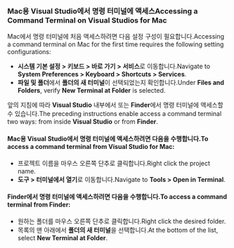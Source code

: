 ### <a name="accessing-a-command-terminal-on-visual-studios-for-mac"></a><span data-ttu-id="c16c7-101">Mac용 Visual Studio에서 명령 터미널에 액세스</span><span class="sxs-lookup"><span data-stu-id="c16c7-101">Accessing a Command Terminal on Visual Studios for Mac</span></span>

<span data-ttu-id="c16c7-102">Mac에서 명령 터미널에 처음 액세스하려면 다음 설정 구성이 필요합니다.</span><span class="sxs-lookup"><span data-stu-id="c16c7-102">Accessing a command terminal on Mac for the first time requires the following setting configurations:</span></span>

* <span data-ttu-id="c16c7-103">**시스템 기본 설정 > 키보드 > 바로 가기 > 서비스**로 이동합니다.</span><span class="sxs-lookup"><span data-stu-id="c16c7-103">Navigate to **System Preferences > Keyboard > Shortcuts > Services**.</span></span>
* <span data-ttu-id="c16c7-104">**파일 및 폴더**에서 **폴더의 새 터미널**이 선택되었는지 확인합니다.</span><span class="sxs-lookup"><span data-stu-id="c16c7-104">Under **Files and Folders**, verify **New Terminal at Folder** is selected.</span></span>

<span data-ttu-id="c16c7-105">앞의 지침에 따라 **Visual Studio** 내부에서 또는 **Finder**에서 명령 터미널에 액세스할 수 있습니다.</span><span class="sxs-lookup"><span data-stu-id="c16c7-105">The preceding instructions enable access a command terminal two ways: from inside **Visual Studio** or from **Finder**.</span></span> 

#### <a name="to-access-a-command-terminal-from-visual-studio-for-mac"></a><span data-ttu-id="c16c7-106">Mac용 Visual Studio에서 명령 터미널에 액세스하려면 다음을 수행합니다.</span><span class="sxs-lookup"><span data-stu-id="c16c7-106">To access a command terminal from Visual Studio for Mac:</span></span>

* <span data-ttu-id="c16c7-107">프로젝트 이름을 마우스 오른쪽 단추로 클릭합니다.</span><span class="sxs-lookup"><span data-stu-id="c16c7-107">Right click the project name.</span></span>
* <span data-ttu-id="c16c7-108">**도구 > 터미널에서 열기**로 이동합니다.</span><span class="sxs-lookup"><span data-stu-id="c16c7-108">Navigate to **Tools > Open in Terminal**.</span></span>

#### <a name="to-access-a-command-terminal-from-finder"></a><span data-ttu-id="c16c7-109">Finder에서 명령 터미널에 액세스하려면 다음을 수행합니다.</span><span class="sxs-lookup"><span data-stu-id="c16c7-109">To access a command terminal from Finder:</span></span>

* <span data-ttu-id="c16c7-110">원하는 폴더를 마우스 오른쪽 단추로 클릭합니다.</span><span class="sxs-lookup"><span data-stu-id="c16c7-110">Right click the desired folder.</span></span>
* <span data-ttu-id="c16c7-111">목록의 맨 아래에서 **폴더의 새 터미널**을 선택합니다.</span><span class="sxs-lookup"><span data-stu-id="c16c7-111">At the bottom of the list, select **New Terminal at Folder**.</span></span>
